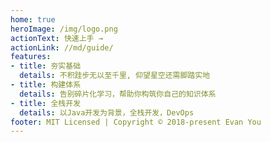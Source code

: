 ```yaml
---
home: true
heroImage: /img/logo.png
actionText: 快速上手 →
actionLink: //md/guide/
features:
- title: 夯实基础
  details: 不积跬步无以至千里, 仰望星空还需脚踏实地
- title: 构建体系
  details: 告别碎片化学习，帮助你构筑你自己的知识体系
- title: 全栈开发
  details: 以Java开发为背景，全栈开发，DevOps
footer: MIT Licensed | Copyright © 2018-present Evan You
---
```

